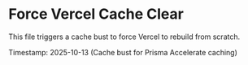 # Force Vercel Cache Clear

This file triggers a cache bust to force Vercel to rebuild from scratch.

Timestamp: 2025-10-13 (Cache bust for Prisma Accelerate caching)
